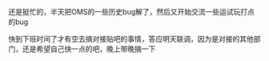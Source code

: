还是挺忙的，半天把OMS的一些历史bug解了，然后又开始交流一些运试玩打点的bug

快到下班时间了才有空去搞对接贴吧的事情，答应明天联调，因为是对接的其他部门，还是希望自己快一点的吧，晚上带晚搞一下